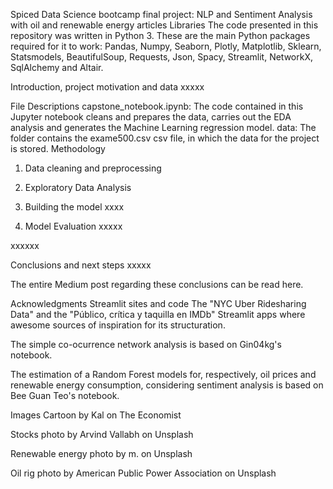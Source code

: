 Spiced Data Science bootcamp final project: NLP and Sentiment Analysis with oil and renewable energy articles
Libraries
The code presented in this repository was written in Python 3. These are the main Python packages required for it to work: Pandas, Numpy, Seaborn, Plotly, Matplotlib, Sklearn, Statsmodels, BeautifulSoup, Requests, Json, Spacy, Streamlit, NetworkX, SqlAlchemy and Altair.

Introduction, project motivation and data
xxxxx

File Descriptions
capstone_notebook.ipynb: The code contained in this Jupyter notebook cleans and prepares the data, carries out the EDA analysis and generates the Machine Learning regression model.
data: The folder contains the exame500.csv csv file, in which the data for the project is stored.
Methodology
1. Data cleaning and preprocessing
2. Exploratory Data Analysis


3. Building the model
xxxx

4. Model Evaluation
xxxxx



xxxxxx

Conclusions and next steps
xxxxx

The entire Medium post regarding these conclusions can be read here.

Acknowledgments
Streamlit sites and code
The "NYC Uber Ridesharing Data" and the "Público, crítica y taquilla en IMDb" Streamlit apps where awesome sources of inspiration for its structuration.

The simple co-ocurrence network analysis is based on Gin04kg's notebook.

The estimation of a Random Forest models for, respectively, oil prices and renewable energy consumption, considering sentiment analysis is based on Bee Guan Teo's notebook.

Images
Cartoon by Kal on The Economist

Stocks photo by Arvind Vallabh on Unsplash

Renewable energy photo by m. on Unsplash

Oil rig photo by American Public Power Association on Unsplash
